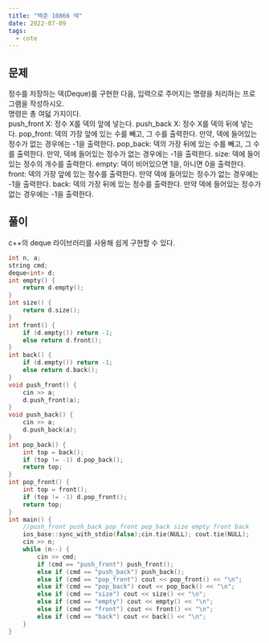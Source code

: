 ```yaml
---
title: "백준 10866 덱"
date: 2022-07-09
tags:
  - cote
---
```


## 문제

정수를 저장하는 덱(Deque)를 구현한 다음, 입력으로 주어지는 명령을 처리하는 프로그램을 작성하시오.
<br/>
명령은 총 여덟 가지이다.
<br/>
push_front X: 정수 X를 덱의 앞에 넣는다.
push_back X: 정수 X를 덱의 뒤에 넣는다.
pop_front: 덱의 가장 앞에 있는 수를 빼고, 그 수를 출력한다. 만약, 덱에 들어있는 정수가 없는 경우에는 -1을 출력한다.
pop_back: 덱의 가장 뒤에 있는 수를 빼고, 그 수를 출력한다. 만약, 덱에 들어있는 정수가 없는 경우에는 -1을 출력한다.
size: 덱에 들어있는 정수의 개수를 출력한다.
empty: 덱이 비어있으면 1을, 아니면 0을 출력한다.
front: 덱의 가장 앞에 있는 정수를 출력한다. 만약 덱에 들어있는 정수가 없는 경우에는 -1을 출력한다.
back: 덱의 가장 뒤에 있는 정수를 출력한다. 만약 덱에 들어있는 정수가 없는 경우에는 -1을 출력한다.
<br/>

## 풀이

c++의 deque 라이브러리를 사용해 쉽게 구현할 수 있다.<br/>

```cpp
int n, a;
string cmd;
deque<int> d;
int empty() {
	return d.empty();
}
int size() {
	return d.size();
}
int front() {
	if (d.empty()) return -1;
	else return d.front();
}
int back() {
	if (d.empty()) return -1;
	else return d.back();
}
void push_front() {
	cin >> a;
	d.push_front(a);
}
void push_back() {
	cin >> a;
	d.push_back(a);
}
int pop_back() {
	int top = back();
	if (top != -1) d.pop_back();
	return top;
}
int pop_front() {
	int top = front();
	if (top != -1) d.pop_front();
	return top;
}
int main() {
	//push_front push_back pop_front pop_back size empty front back
	ios_base::sync_with_stdio(false);cin.tie(NULL); cout.tie(NULL);
	cin >> n;
	while (n--) {
		cin >> cmd;
		if (cmd == "push_front") push_front();
		else if (cmd == "push_back") push_back();
		else if (cmd == "pop_front") cout << pop_front() << "\n";
		else if (cmd == "pop_back") cout << pop_back() << "\n";
		else if (cmd == "size") cout << size() << "\n";
		else if (cmd == "empty") cout << empty() << "\n";
		else if (cmd == "front") cout << front() << "\n";
		else if (cmd == "back") cout << back() << "\n";
	}
}
```
